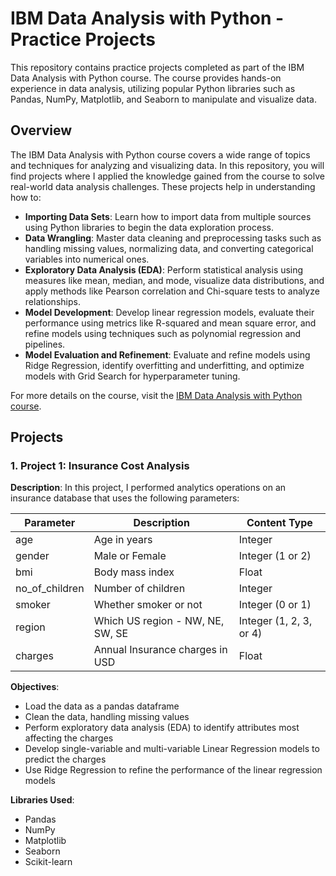 # IBM Data Analysis with Python - Practice Projects
This repository contains practice projects completed as part of the IBM Data Analysis with Python course. The course provides hands-on experience in data analysis, utilizing popular Python libraries such as Pandas, NumPy, Matplotlib, and Seaborn to manipulate and visualize data.

## Overview
The IBM Data Analysis with Python course covers a wide range of topics and techniques for analyzing and visualizing data. In this repository, you will find projects where I applied the knowledge gained from the course to solve real-world data analysis challenges. These projects help in understanding how to:

- **Importing Data Sets**: Learn how to import data from multiple sources using Python libraries to begin the data exploration process.
- **Data Wrangling**: Master data cleaning and preprocessing tasks such as handling missing values, normalizing data, and converting categorical variables into numerical ones.
- **Exploratory Data Analysis (EDA)**: Perform statistical analysis using measures like mean, median, and mode, visualize data distributions, and apply methods like Pearson correlation and Chi-square tests to analyze relationships.
- **Model Development**: Develop linear regression models, evaluate their performance using metrics like R-squared and mean square error, and refine models using techniques such as polynomial regression and pipelines.
- **Model Evaluation and Refinement**: Evaluate and refine models using Ridge Regression, identify overfitting and underfitting, and optimize models with Grid Search for hyperparameter tuning.

For more details on the course, visit the [IBM Data Analysis with Python course](https://www.coursera.org/professional-certificates/ibm-data-analysis-python).

## Projects

### 1. Project 1: Insurance Cost Analysis
**Description**: In this project, I performed analytics operations on an insurance database that uses the following parameters:

| Parameter        | Description                               | Content Type           |
|------------------|-------------------------------------------|------------------------|
| age              | Age in years                              | Integer                |
| gender           | Male or Female                            | Integer (1 or 2)       |
| bmi              | Body mass index                           | Float                  |
| no_of_children   | Number of children                        | Integer                |
| smoker           | Whether smoker or not                     | Integer (0 or 1)       |
| region           | Which US region - NW, NE, SW, SE          | Integer (1, 2, 3, or 4)|
| charges          | Annual Insurance charges in USD           | Float                  |

**Objectives**:
- Load the data as a pandas dataframe
- Clean the data, handling missing values
- Perform exploratory data analysis (EDA) to identify attributes most affecting the charges
- Develop single-variable and multi-variable Linear Regression models to predict the charges
- Use Ridge Regression to refine the performance of the linear regression models

**Libraries Used**:
- Pandas
- NumPy
- Matplotlib
- Seaborn
- Scikit-learn
